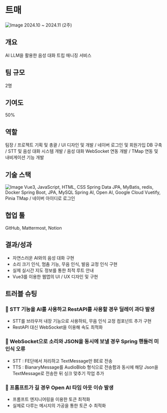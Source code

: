
# 트매
![Image](https://github.com/user-attachments/assets/333474a6-8ff3-4d36-897b-a46d5484a25a)
2024.10 ~ 2024.11 (2주)

## 개요

AI LLM을 활용한 음성 대화 트립 매니징 서비스

## 팀 규모

2명

## 기여도

50%

## 역할

팀장 / 프로젝트 기획 및 총괄  / UI 디자인 및 개발 / 네이버 로그인 및 회원가입 DB 구축 /  STT 및 음성 대화 시스템 개발 / 음성 대화 WebSocket 연동 개발 / TMap 연동 및 내비게이션 기능 개발 

## 기술 스택

![Image](https://github.com/user-attachments/assets/4283fc8e-5318-465b-a9df-dda4713c3548)
Vue3, JavaScript, HTML, CSS
Spring Data JPA, MyBatis, redis, Docker
Spring Boot, JPA, MySQL
Spring AI, Open AI, Google Cloud
Vuetify, Pinia
TMap / 네이버 아이디로 로그인

## 협업 툴

GitHub, Mattermost, Notion

## 결과/성과

- 자연스러운 AI와의 음성 대화 구현
- 소리 크기 인식, 멈춤 기능, 무음 인식, 발음 교정 인식 구현
- 실제 실시간 지도 정보를 통한 최적 루트 안내
- Vue3를 이용한 웹앱의 UI / UX 디자인 및 구현

## 트러블 슈팅

### **🔹** STT 기능을 AI를 사용하고 RestAPI를 사용할 경우 딜레이 과다 발생

- STT를 브라우저 내장 기능으로 사용하되, 무음 인식 교정 컴포넌트 추가 구현
- RestAPI 대신 WebSocket을 이용해 속도 최적화

### **🔹** WebSocket으로 소리와 JSON을 동시에 보낼 경우 Spring 핸들러 미인식 오류

- STT : FE단에서 처리하고 TextMessage만 BE로 전송
- TTS :  BianaryMessage를 AudioBlob 형식으로 전송함과 동시에 해당 Json을 TextMessage로 전송한 뒤 싱크 맞추기 작업 추가

### **🔹** 프롬프트가 길 경우 Open AI 타임 아웃 이슈 발생

- 프롬프트 엔지니어링을 이용한 토큰 최적화
- 실제로 다루는 메시지의 가공을 통한 토큰 수 최적화
